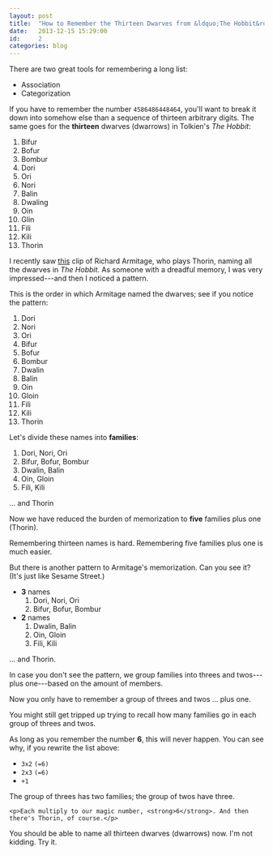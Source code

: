 ```yaml
---
layout: post
title:  "How to Remember the Thirteen Dwarves from &ldquo;The Hobbit&rdquo;"
date:   2013-12-15 15:29:00
id:     2
categories: blog
---
```

There are two great tools for remembering a long list:

* Association
* Categorization

If you have to remember the number `4586486448464`, you'll want to break it down into somehow else than a sequence of thirteen arbitrary digits. The same goes for the **thirteen** dwarves (dwarrows) in Tolkien's <i>The Hobbit</i>:

1. Bifur
2. Bofur
3. Bombur
4. Dori
5. Ori
6. Nori
7. Balin
8. Dwaling
9. Oin
10. Glin
11. Fili
12. Kili
13. Thorin

I recently saw [this][armitage] clip of Richard Armitage, who plays Thorin, naming all the dwarves in <i>The Hobbit</i>. As someone with a dreadful memory, I was very impressed---and then I noticed a pattern.

This is the order in which Armitage named the dwarves; see if you notice the pattern:

1. Dori
2. Nori
3. Ori
4. Bifur
5. Bofur
6. Bombur
7. Dwalin
8. Balin
9. Oin
10. Gloin
11. Fili
12. Kili
13. Thorin

Let's divide these names into **families**:

1. Dori, Nori, Ori
2. Bifur, Bofur, Bombur
3. Dwalin, Balin
4. Oin, Gloin
5. Fili, Kili

... and Thorin

Now we have reduced the burden of memorization to **five** families plus one (Thorin).

<div class="box info">
    Remembering thirteen names is hard. Remembering five families plus one is much easier.
</div>

But there is another pattern to Armitage's memorization. Can you see it? (It's just like Sesame Street.)

* **3** names
    1. Dori, Nori, Ori
    2. Bifur, Bofur, Bombur
* **2** names
    1. Dwalin, Balin
    2. Oin, Gloin
    3. Fili, Kili

... and Thorin.

In case you don't see the pattern, we group families into threes and twos---plus one---based on the amount of members.

<div class="box info">
    Now you only have to remember a group of threes and twos ... plus one.
</div>

You might still get tripped up trying to recall how many families go in each group of threes and twos.

As long as you remember the number **6**, this will never happen. You can see why, if you rewrite the list above:

* `3x2` `(=6)`
* `2x3` `(=6)`
* `+1`

<div class="box info">
    The group of threes has two families; the group of twos have three.

    <p>Each multiply to our magic number, <strong>6</strong>. And then there's Thorin, of course.</p>
</div>

You should be able to name all thirteen dwarves (dwarrows) now. I'm not kidding. Try it.


[armitage]: http://howtoraiseageek.tumblr.com/post/69830173492
